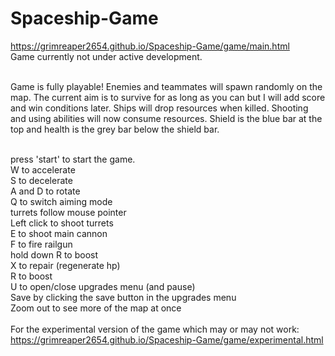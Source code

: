 # Spaceship-Game

https://grimreaper2654.github.io/Spaceship-Game/game/main.html <br>
Game currently not under active development. <br><br>

Game is fully playable! Enemies and teammates will spawn randomly on the map. The current aim is to survive for as long as you can but I will add score and win conditions later. Ships will drop resources when killed. Shooting and using abilities will now consume resources. Shield is the blue bar at the top and health is the grey bar below the shield bar. <br><br>

press 'start' to start the game.<br>
W to accelerate<br>
S to decelerate<br>
A and D to rotate<br>
Q to switch aiming mode<br>
turrets follow mouse pointer<br>
Left click to shoot turrets<br>
E to shoot main cannon<br>
F to fire railgun<br>
hold down R to boost<br>
X to repair (regenerate hp)<br>
R to boost<br>
U to open/close upgrades menu (and pause)<br>
Save by clicking the save button in the upgrades menu<br>
Zoom out to see more of the map at once<br>
<br>
For the experimental version of the game which may or may not work:<br>
https://grimreaper2654.github.io/Spaceship-Game/game/experimental.html
